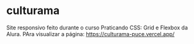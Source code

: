 # culturama
Site responsivo feito durante o curso Praticando CSS: Grid e Flexbox da Alura.
PAra visualizar a página: https://culturama-puce.vercel.app/
